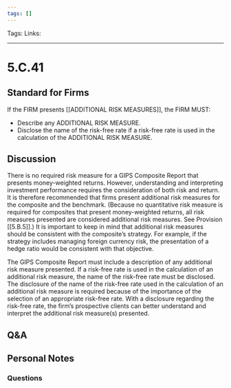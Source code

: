 ```yaml
---
tags: []
---
```

Tags:
Links: 
___
# 5.C.41
## Standard for Firms
If the FIRM presents [[ADDITIONAL RISK MEASURES]], the FIRM MUST:
- Describe any ADDITIONAL RISK MEASURE.
- Disclose the name of the risk-free rate if a risk-free rate is used in the calculation of the ADDITIONAL RISK MEASURE.
## Discussion
There is no required risk measure for a GIPS Composite Report that presents money-weighted returns. However, understanding and interpreting investment performance requires the consideration of both risk and return. It is therefore recommended that firms present additional risk measures for the composite and the benchmark. (Because no quantitative risk measure is required for composites that present money-weighted returns, all risk measures presented are considered additional risk measures. See Provision [[5.B.5]].) It is important to keep in mind that additional risk measures should be consistent with the composite’s strategy. For example, if the strategy includes managing foreign currency risk, the presentation of a hedge ratio would be consistent with that objective.

The GIPS Composite Report must include a description of any additional risk measure presented. If a risk-free rate is used in the calculation of an additional risk measure, the name of the risk-free rate must be disclosed. The disclosure of the name of the risk-free rate used in the calculation of an additional risk measure is required because of the importance of the selection of an appropriate risk-free rate. With a disclosure regarding the risk-free rate, the firm’s prospective clients can better understand and interpret the additional risk measure(s) presented.
## Q&A

## Personal Notes

### Questions